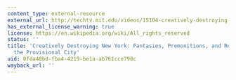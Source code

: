 ```yaml
---
content_type: external-resource
external_url: http://techtv.mit.edu/videos/15104-creatively-destroying-new-york-fantasies-premonitions-and-realities-in-the-provisional-city
has_external_license_warning: true
license: https://en.wikipedia.org/wiki/All_rights_reserved
status: ''
title: 'Creatively Destroying New York: Fantasies, Premonitions, and Realities in
  the Provisional City'
uid: 0fda48bd-fba4-4219-be1a-ab761cce790c
wayback_url: ''
---
```

